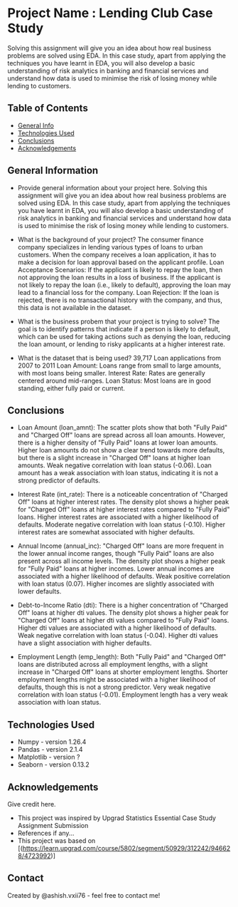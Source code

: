 # Project Name : Lending Club Case Study
Solving this assignment will give you an idea about how real business problems are solved using EDA. In this case study, apart from applying the techniques you have learnt in EDA, you will also develop a basic understanding of risk analytics in banking and financial services and understand how data is used to minimise the risk of losing money while lending to customers.


## Table of Contents
* [General Info](#general-information)
* [Technologies Used](#technologies-used)
* [Conclusions](#conclusions)
* [Acknowledgements](#acknowledgements)

<!-- You can include any other section that is pertinent to your problem -->

## General Information
- Provide general information about your project here.
  Solving this assignment will give you an idea about how real business problems are solved using EDA. In this case study, apart from applying the techniques you have learnt in      EDA, you will also develop a basic understanding of risk analytics in banking and financial services and understand how data is used to minimise the risk of losing money while     lending to customers.
  
- What is the background of your project?
  The consumer finance company specializes in lending various types of loans to urban customers. When the company receives a loan application, it has to make a decision for loan     approval based on the applicant profile.
  Loan Acceptance Scenarios:
    If the applicant is likely to repay the loan, then not approving the loan results in a loss of business.
    If the applicant is not likely to repay the loan (i.e., likely to default), approving the loan may lead to a financial loss for the company.
  Loan Rejection:
    If the loan is rejected, there is no transactional history with the company, and thus, this data is not available in the dataset.
  
- What is the business probem that your project is trying to solve?
  The goal is to identify patterns that indicate if a person is likely to default, which can be used for taking actions such as denying the loan, reducing the loan amount, or
  lending to risky applicants at a higher interest rate.
  
- What is the dataset that is being used?
  39,717 Loan applications from 2007 to 2011
  Loan Amount: Loans range from small to large amounts, with most loans being smaller.
  Interest Rate: Rates are generally centered around mid-ranges.
  Loan Status: Most loans are in good standing, either fully paid or current.

  
<!-- You don't have to answer all the questions - just the ones relevant to your project. -->

## Conclusions
- Loan Amount (loan_amnt):
The scatter plots show that both "Fully Paid" and "Charged Off" loans are spread across all loan amounts. However, there is a higher density of "Fully Paid" loans at lower loan amounts. Higher loan amounts do not show a clear trend towards more defaults, but there is a slight increase in "Charged Off" loans at higher loan amounts.
Weak negative correlation with loan status (-0.06). Loan amount has a weak association with loan status, indicating it is not a strong predictor of defaults.

- Interest Rate (int_rate):
There is a noticeable concentration of "Charged Off" loans at higher interest rates. The density plot shows a higher peak for "Charged Off" loans at higher interest rates compared to "Fully Paid" loans. Higher interest rates are associated with a higher likelihood of defaults.
Moderate negative correlation with loan status (-0.10). Higher interest rates are somewhat associated with higher defaults.

- Annual Income (annual_inc):
"Charged Off" loans are more frequent in the lower annual income ranges, though "Fully Paid" loans are also present across all income levels. The density plot shows a higher peak for "Fully Paid" loans at higher incomes.
Lower annual incomes are associated with a higher likelihood of defaults.
Weak positive correlation with loan status (0.07). Higher incomes are slightly associated with lower defaults.

- Debt-to-Income Ratio (dti): 
There is a higher concentration of "Charged Off" loans at higher dti values. The density plot shows a higher peak for "Charged Off" loans at higher dti values compared to "Fully Paid" loans. Higher dti values are associated with a higher likelihood of defaults.
Weak negative correlation with loan status (-0.04). Higher dti values have a slight association with higher defaults.

- Employment Length (emp_length):
Both "Fully Paid" and "Charged Off" loans are distributed across all employment lengths, with a slight increase in "Charged Off" loans at shorter employment lengths. Shorter employment lengths might be associated with a higher likelihood of defaults, though this is not a strong predictor.
Very weak negative correlation with loan status (-0.01). Employment length has a very weak association with loan status.


<!-- You don't have to answer all the questions - just the ones relevant to your project. -->


## Technologies Used
- Numpy - version 1.26.4
- Pandas - version 2.1.4
- Matplotlib - version ?
- Seaborn - version 0.13.2

<!-- As the libraries versions keep on changing, it is recommended to mention the version of library used in this project -->

## Acknowledgements
Give credit here.
- This project was inspired by Upgrad Statistics Essential Case Study Assignment Submission
- References if any...
- This project was based on [(https://learn.upgrad.com/course/5802/segment/50929/312242/946628/4723992)]


## Contact
Created by @ashish.vxii76 - feel free to contact me!


<!-- Optional -->
<!-- ## License -->
<!-- This project is open source and available under the [... License](). -->

<!-- You don't have to include all sections - just the one's relevant to your project -->
